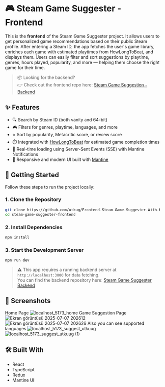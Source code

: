 # 🎮 Steam Game Suggester - Frontend

This is the **frontend** of the Steam Game Suggester project. It allows users to get personalized game recommendations based on their public Steam profile.
After entering a Steam ID, the app fetches the user's game library, enriches each game with estimated playtimes from HowLongToBeat, and displays them.
Users can easily filter and sort suggestions by playtime, genres, hours played, popularity, and more — helping them choose the right game for their time.

> 📦 Looking for the backend?  
👉 Check out the frontend repo here: [Steam Game Suggestion - Backend](https://github.com/utkug/SteamGameSuggesterBackend)

## ✨ Features

- 🔍 Search by Steam ID (both vanity and 64-bit)
- 🎮 Filters for genres, playtime, languages, and more
- ⭐ Sort by popularity, Metacritic score, or review score
- ⏱️ Integrated with [HowLongToBeat](https://howlongtobeat.com) for estimated game completion times
- 🔔 Real-time loading using Server-Sent Events (SSE) with Mantine Notifications
- 🎨 Responsive and modern UI built with [Mantine](https://mantine.dev/)

## 🚀 Getting Started

Follow these steps to run the project locally:

### 1. Clone the Repository

```bash
git clone https://github.com/utkug/Frontend-Steam-Game-Suggester-With-HowLongToBeat-Data.git
cd steam-game-suggester-frontend
```
### 2. Install Dependencies
```bash
npm install
```
### 3. Start the Development Server
```bash
npm run dev
```
> ⚠️ This app requires a running backend server at `http://localhost:3000` for data fetching.  
> You can find the backend repository here: [Steam Game Suggester Backend](https://github.com/utkug/SteamGameSuggesterBackend.git)

## 📸 Screenshots
Home Page
![localhost_5173_home](https://github.com/user-attachments/assets/2fa2a269-3f9e-4416-878f-b382d5819d6d)
Game Suggestion Page
![Ekran görüntüsü 2025-07-07 202612](https://github.com/user-attachments/assets/5613fe08-d9c5-4bbb-ba9a-1ad80d2e9567)
![Ekran görüntüsü 2025-07-07 202626](https://github.com/user-attachments/assets/84b4c436-ec3a-46dc-8965-5dad13ecbf36)
Also you can see supported languages
![localhost_5173_suggest_utkuug](https://github.com/user-attachments/assets/345885d7-b506-4b2f-8d17-7f1733ed3a80)
![localhost_5173_suggest_utkuug (1)](https://github.com/user-attachments/assets/a1a52c7e-b6c7-4425-9a56-7dfdedb79f12)
## 🛠️ Built With
* React
* TypeScript
* Redux
* Mantine UI
